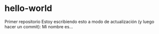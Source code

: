 # hello-world
Primer repositorio
Estoy escribiendo esto a modo de actualización (y luego hacer un commit): Mi nombre es...
